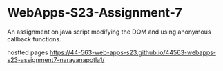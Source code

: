 # WebApps-S23-Assignment-7
An assignment on java script modifying the DOM and using anonymous callback functions.  

hostted pages <https://44-563-web-apps-s23.github.io/44563-webapps-s23-assignment7-narayanapotla1/>
